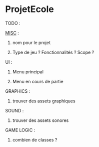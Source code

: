 # ProjetEcole

TODO :

<U>MISC</U> :

1) nom pour le projet

2) Type de jeu ? Fonctionnalités ? Scope ?

UI :

1) Menu principal

2) Menu en cours de partie

GRAPHICS :

1) trouver des assets graphiques

SOUND :

1) trouver des assets sonores

GAME LOGIC :

1) combien de classes ?
